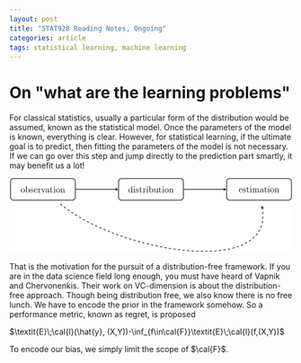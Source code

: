 ```yaml
---
layout: post
title: "STAT928 Reading Notes, Ongoing"
categories: article
tags: statistical learning, machine learning
---
```


# On "what are the learning problems"

For classical statistics, usually a particular form of the distribution would be
assumed, known as the statistical model. Once the parameters of the model is
known, everything is clear. However, for statistical learning, if the ultimate
goal is to predict, then fitting the parameters of the model is not necessary.
If we can go over this step and jump directly to the prediction part smartly,
it may benefit us a lot!

![learning-problems-1](/img/2014-03-19-stat928-reading-notes/learning-problems-1.svg)

That is the motivation for the pursuit of a distribution-free framework. If you
are in the data science field long enough, you must have heard of Vapnik and
Chervonenkis. Their work on VC-dimension is about the distribution-free approach.
Though being distribution free, we also know there is no free lunch. We have to
encode the prior in the framework somehow. So a performance metric, known as
regret, is proposed

$\textit{E}\;\cal{l}(\hat{y}, (X,Y))-\inf_{f\in\cal{F}}\textit{E}\;\cal{l}(f,(X,Y))$

To encode our bias, we simply limit the scope of $\cal{F}$.
